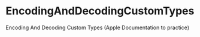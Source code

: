 # EncodingAndDecodingCustomTypes
Encoding And Decoding Custom Types (Apple Documentation to practice)
